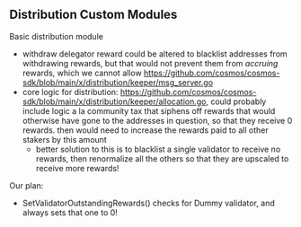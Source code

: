## Distribution Custom Modules

Basic distribution module
- withdraw delegator reward could be altered to blacklist addresses from withdrawing rewards, but that would not prevent them from _accruing_ rewards, which we cannot allow https://github.com/cosmos/cosmos-sdk/blob/main/x/distribution/keeper/msg_server.go
- core logic for distribution: https://github.com/cosmos/cosmos-sdk/blob/main/x/distribution/keeper/allocation.go, could probably include logic a la community tax that siphens off rewards that would otherwise have gone to the addresses in question, so that they receive 0 rewards. then would need to increase the rewards paid to all other stakers by this amount
    - better solution to this is to blacklist a single validator to receive no rewards, then renormalize all the others so that they are upscaled to receive more rewards!


Our plan: 
- SetValidatorOutstandingRewards() checks for Dummy validator, and always sets that one to 0!